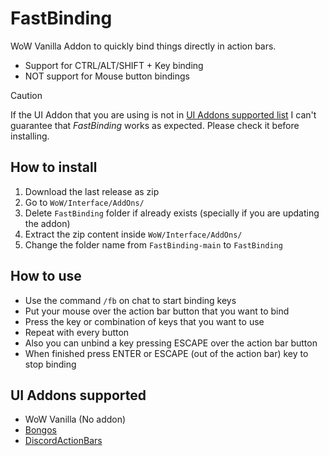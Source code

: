 # FastBinding

WoW Vanilla Addon to quickly bind things directly in action bars.

- Support for CTRL/ALT/SHIFT + Key binding
- NOT support for Mouse button bindings

> [!CAUTION]
> If the UI Addon that you are using is not in [UI Addons supported list](./#ui-addons-supported) I can't guarantee that *FastBinding* works as expected. Please check it before installing.

## How to install

1. Download the last release as zip
2. Go to `WoW/Interface/AddOns/`
3. Delete `FastBinding` folder if already exists (specially if you are updating the addon)
4. Extract the zip content inside `WoW/Interface/AddOns/`
5. Change the folder name from `FastBinding-main` to `FastBinding`

## How to use

- Use the command `/fb` on chat to start binding keys
- Put your mouse over the action bar button that you want to bind
- Press the key or combination of keys that you want to use
- Repeat with every button
- Also you can unbind a key pressing ESCAPE over the action bar button
- When finished press ENTER or ESCAPE (out of the action bar) key to stop binding

## UI Addons supported

- WoW Vanilla (No addon)
- [Bongos](https://github.com/mrrosh/Bongos)
- [DiscordActionBars](https://github.com/UndercityAddons-Vanilla/DiscordActionBars)
